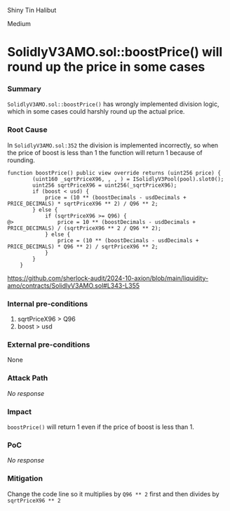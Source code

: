 Shiny Tin Halibut

Medium

# SolidlyV3AMO.sol::boostPrice() will round up the price in some cases

### Summary

`SolidlyV3AMO.sol::boostPrice()` has wrongly implemented division logic, which in some cases could harshly round up the actual price.

### Root Cause

In `SolidlyV3AMO.sol:352` the division is implemented incorrectly, so when the price of boost is less than 1 the function will return 1
because of rounding.
```solidity
function boostPrice() public view override returns (uint256 price) {
        (uint160 _sqrtPriceX96, , , ) = ISolidlyV3Pool(pool).slot0();
        uint256 sqrtPriceX96 = uint256(_sqrtPriceX96);
        if (boost < usd) {
            price = (10 ** (boostDecimals - usdDecimals + PRICE_DECIMALS) * sqrtPriceX96 ** 2) / Q96 ** 2;
        } else {
            if (sqrtPriceX96 >= Q96) {
@>              price = 10 ** (boostDecimals - usdDecimals + PRICE_DECIMALS) / (sqrtPriceX96 ** 2 / Q96 ** 2);
            } else {
                price = (10 ** (boostDecimals - usdDecimals + PRICE_DECIMALS) * Q96 ** 2) / sqrtPriceX96 ** 2;
            }
        }
    }
```
https://github.com/sherlock-audit/2024-10-axion/blob/main/liquidity-amo/contracts/SolidlyV3AMO.sol#L343-L355

### Internal pre-conditions

1. sqrtPriceX96 > Q96
2. boost > usd

### External pre-conditions

None

### Attack Path

_No response_

### Impact

`boostPrice()` will return 1 even if the price of boost is less than 1.

### PoC

_No response_

### Mitigation

Change the code line so it multiplies by `Q96 ** 2` first and then divides by `sqrtPriceX96 ** 2`